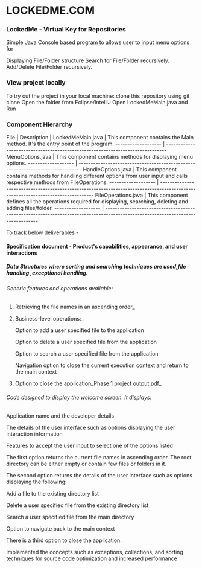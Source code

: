 # LOCKEDME.COM

### **LockedMe - Virtual Key for Repositories**

Simple Java Console based program to allows user to input menu options for

Displaying File/Folder structure
    Search for File/Folder recursively.
        Add/Delete File/Folder recursively.


### **View project locally**

To try out the project in your local machine:
clone this repository using git clone
Open the folder from Eclipse/IntelliJ
Open LockedMeMain.java and Run


### **Component Hierarchy**
File                |               Description
                    |
LockedMeMain.java	|  This component contains the Main method. It's the entry point of the program.
------------------- |  ------------------------------------------------------------------------------
MenuOptions.java	|  This component contains methods for displaying menu options.
------------------- |  -------------------------------------------------------------------------------
HandleOptions.java	|  This component contains methods for handling different options from user input and calls respective methods from FileOperations.
------------------- |  --------------------------------------------------------------------------------------------------------------------------------
FileOperations.java	|  This component defines all the operations required for displaying, searching, deleting and adding files/folder.
------------------- |  --------------------------------------------------------------------------------------------------------------------------------

To track below deliverables -

#### Specification document - Product's capabilities, appearance, and user interactions

##### Data Structures where sorting and searching techniques are used,file handling ,exceptional handling.

######  Generic features and operations available: 

  1)  Retrieving the file names in an ascending order_

  2)  Business-level operations:_

       Option to add a user specified file to the application

        Option to delete a user specified file from the application

        Option to search a user specified file from the application

        Navigation option to close the current execution context and return to the main context

  3)  Option to close the application_[Phase 1 project output.pdf](https://github.com/Tanmay8399/LockedMe.com/files/8111204/Phase.1.project.output.pdf)_

######  Code designed to display the welcome screen. It displays:

Application name and the developer details

The details of the user interface such as options displaying the user interaction information

Features to accept the user input to select one of the options listed

The first option returns the current file names in ascending order. The root directory can be either empty or contain few files or folders in it.

The second option returns the details of the user interface such as options displaying the following:

Add a file to the existing directory list

Delete a user specified file from the existing directory list

Search a user specified file from the main directory

Option to navigate back to the main context

There is a third option to close the application.

Implemented the concepts such as exceptions, collections, and sorting techniques for source code optimization and increased performance
